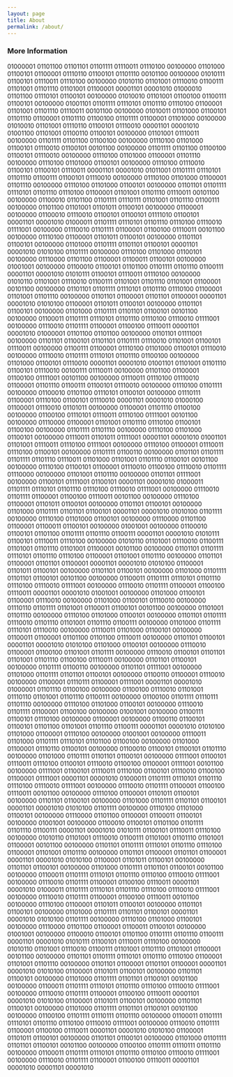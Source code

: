 ```yaml
---
layout: page
title: About
permalink: /about/
---
```

### More Information
01000001 01101100 01101101 01101111 01110011 01110100 00100000 01101000 01100101 01100001 01110110 01100101 01101110 00101100 00100000 01010111 01100101 01110011 01110100 00100000 01010110 01101001 01110010 01100111 01101001 01101110 01101001 01100001 00001101 00001010 01000010 01101100 01110101 01100101 00100000 01010010 01101001 01100100 01100111 01100101 00100000 01001101 01101111 01110101 01101110 01110100 01100001 01101001 01101110 01110011 00101100 00100000 01010011 01101000 01100101 01101110 01100001 01101110 01100100 01101111 01100001 01101000 00100000 01010010 01101001 01110110 01100101 01110010 00001101 00001010 01001100 01101001 01100110 01100101 00100000 01101001 01110011 00100000 01101111 01101100 01100100 00100000 01110100 01101000 01100101 01110010 01100101 00101100 00100000 01101111 01101100 01100100 01100101 01110010 00100000 01110100 01101000 01100001 01101110 00100000 01110100 01101000 01100101 00100000 01110100 01110010 01100101 01100101 01110011 00001101 00001010 01011001 01101111 01110101 01101110 01100111 01100101 01110010 00100000 01110100 01101000 01100001 01101110 00100000 01110100 01101000 01100101 00100000 01101101 01101111 01110101 01101110 01110100 01100001 01101001 01101110 01110011 00101100 00100000 01100010 01101100 01101111 01110111 01101001 01101110 01100111 00100000 01101100 01101001 01101011 01100101 00100000 01100001 00100000 01100010 01110010 01100101 01100101 01111010 01100101 00001101 00001010 01000011 01101111 01110101 01101110 01110100 01110010 01111001 00100000 01110010 01101111 01100001 01100100 01110011 00101100 00100000 01110100 01100001 01101011 01100101 00100000 01101101 01100101 00100000 01101000 01101111 01101101 01100101 00001101 00001010 01010100 01101111 00100000 01110100 01101000 01100101 00100000 01110000 01101100 01100001 01100011 01100101 00100000 01001001 00100000 01100010 01100101 01101100 01101111 01101110 01100111 00001101 00001010 01010111 01100101 01110011 01110100 00100000 01010110 01101001 01110010 01100111 01101001 01101110 01101001 01100001 00101100 00100000 01101101 01101111 01110101 01101110 01110100 01100001 01101001 01101110 00100000 01101101 01100001 01101101 01100001 00001101 00001010 01010100 01100001 01101011 01100101 00100000 01101101 01100101 00100000 01101000 01101111 01101101 01100101 00101100 00100000 01100011 01101111 01110101 01101110 01110100 01110010 01111001 00100000 01110010 01101111 01100001 01100100 01110011 00001101 00001010 01000001 01101100 01101100 00100000 01101101 01111001 00100000 01101101 01100101 01101101 01101111 01110010 01101001 01100101 01110011 00100000 01100111 01100001 01110100 01101000 01100101 01110010 00100000 01110010 01101111 01110101 01101110 01100100 00100000 01101000 01100101 01110010 00001101 00001010 01001101 01101001 01101110 01100101 01110010 00100111 01110011 00100000 01101100 01100001 01100100 01111001 00101100 00100000 01110011 01110100 01110010 01100001 01101110 01100111 01100101 01110010 00100000 01110100 01101111 00100000 01100010 01101100 01110101 01100101 00100000 01110111 01100001 01110100 01100101 01110010 00001101 00001010 01000100 01100001 01110010 01101011 00100000 01100001 01101110 01100100 00100000 01100100 01110101 01110011 01110100 01111001 00101100 00100000 01110000 01100001 01101001 01101110 01110100 01100101 01100100 00100000 01101111 01101110 00100000 01110100 01101000 01100101 00100000 01110011 01101011 01111001 00001101 00001010 01001101 01101001 01110011 01110100 01111001 00100000 01110100 01100001 01110011 01110100 01100101 00100000 01101111 01100110 00100000 01101101 01101111 01101111 01101110 01110011 01101000 01101001 01101110 01100101 00101100 00100000 01110100 01100101 01100001 01110010 01100100 01110010 01101111 01110000 00100000 01101001 01101110 00100000 01101101 01111001 00100000 01100101 01111001 01100101 00001101 00001010 01000011 01101111 01110101 01101110 01110100 01110010 01111001 00100000 01110010 01101111 01100001 01100100 01110011 00101100 00100000 01110100 01100001 01101011 01100101 00100000 01101101 01100101 00100000 01101000 01101111 01101101 01100101 00001101 00001010 01010100 01101111 00100000 01110100 01101000 01100101 00100000 01110000 01101100 01100001 01100011 01100101 00100000 01001001 00100000 01100010 01100101 01101100 01101111 01101110 01100111 00001101 00001010 01010111 01100101 01110011 01110100 00100000 01010110 01101001 01110010 01100111 01101001 01101110 01101001 01100001 00101100 00100000 01101101 01101111 01110101 01101110 01110100 01100001 01101001 01101110 00100000 01101101 01100001 01101101 01100001 00001101 00001010 01010100 01100001 01101011 01100101 00100000 01101101 01100101 00100000 01101000 01101111 01101101 01100101 00101100 00100000 01100011 01101111 01110101 01101110 01110100 01110010 01111001 00100000 01110010 01101111 01100001 01100100 01110011 00001101 00001010 01001001 00100000 01101000 01100101 01100001 01110010 00100000 01101000 01100101 01110010 00100000 01110110 01101111 01101001 01100011 01100101 00101100 00100000 01101001 01101110 00100000 01110100 01101000 01100101 00100000 01101101 01101111 01110010 01101110 01101001 01101110 01100111 00100000 01101000 01101111 01110101 01110010 00100000 01110011 01101000 01100101 00100000 01100011 01100001 01101100 01101100 01110011 00100000 01101101 01100101 00001101 00001010 01010100 01101000 01100101 00100000 01110010 01100001 01100100 01101001 01101111 00100000 01110010 01100101 01101101 01101001 01101110 01100100 01110011 00100000 01101101 01100101 00100000 01101111 01100110 00100000 01101101 01111001 00100000 01101000 01101111 01101101 01100101 00100000 01100110 01100001 01110010 00100000 01100001 01110111 01100001 01111001 00001101 00001010 01000001 01101110 01100100 00100000 01100100 01110010 01101001 01110110 01101001 01101110 01100111 00100000 01100100 01101111 01110111 01101110 00100000 01110100 01101000 01100101 00100000 01110010 01101111 01100001 01100100 00100000 01001001 00100000 01100111 01100101 01110100 00100000 01100001 00100000 01100110 01100101 01100101 01101100 01101001 01101110 01100111 00001101 00001010 01010100 01101000 01100001 01110100 00100000 01001001 00100000 01110011 01101000 01101111 01110101 01101100 01100100 00100000 01101000 01100001 01110110 01100101 00100000 01100010 01100101 01100101 01101110 00100000 01101000 01101111 01101101 01100101 00100000 01111001 01100101 01110011 01110100 01100101 01110010 01100100 01100001 01111001 00101100 00100000 01111001 01100101 01110011 01110100 01100101 01110010 01100100 01100001 01111001 00001101 00001010 01000011 01101111 01110101 01101110 01110100 01110010 01111001 00100000 01110010 01101111 01100001 01100100 01110011 00101100 00100000 01110100 01100001 01101011 01100101 00100000 01101101 01100101 00100000 01101000 01101111 01101101 01100101 00001101 00001010 01010100 01101111 00100000 01110100 01101000 01100101 00100000 01110000 01101100 01100001 01100011 01100101 00100000 01001001 00100000 01100010 01100101 01101100 01101111 01101110 01100111 00001101 00001010 01010111 01100101 01110011 01110100 00100000 01010110 01101001 01110010 01100111 01101001 01101110 01101001 01100001 00101100 00100000 01101101 01101111 01110101 01101110 01110100 01100001 01101001 01101110 00100000 01101101 01100001 01101101 01100001 00001101 00001010 01010100 01100001 01101011 01100101 00100000 01101101 01100101 00100000 01101000 01101111 01101101 01100101 00101100 00100000 01100011 01101111 01110101 01101110 01110100 01110010 01111001 00100000 01110010 01101111 01100001 01100100 01110011 00001101 00001010 01000011 01101111 01110101 01101110 01110100 01110010 01111001 00100000 01110010 01101111 01100001 01100100 01110011 00101100 00100000 01110100 01100001 01101011 01100101 00100000 01101101 01100101 00100000 01101000 01101111 01101101 01100101 00001101 00001010 01010100 01101111 00100000 01110100 01101000 01100101 00100000 01110000 01101100 01100001 01100011 01100101 00100000 01001001 00100000 01100010 01100101 01101100 01101111 01101110 01100111 00001101 00001010 01010111 01100101 01110011 01110100 00100000 01010110 01101001 01110010 01100111 01101001 01101110 01101001 01100001 00101100 00100000 01101101 01101111 01110101 01101110 01110100 01100001 01101001 01101110 00100000 01101101 01100001 01101101 01100001 00001101 00001010 01010100 01100001 01101011 01100101 00100000 01101101 01100101 00100000 01101000 01101111 01101101 01100101 00101100 00100000 01100011 01101111 01110101 01101110 01110100 01110010 01111001 00100000 01110010 01101111 01100001 01100100 01110011 00001101 00001010 01010100 01100001 01101011 01100101 00100000 01101101 01100101 00100000 01101000 01101111 01101101 01100101 00101100 00100000 01100100 01101111 01110111 01101110 00100000 01100011 01101111 01110101 01101110 01110100 01110010 01111001 00100000 01110010 01101111 01100001 01100100 01110011 00001101 00001010 01010100 01100001 01101011 01100101 00100000 01101101 01100101 00100000 01101000 01101111 01101101 01100101 00101100 00100000 01100100 01101111 01110111 01101110 00100000 01100011 01101111 01110101 01101110 01110100 01110010 01111001 00100000 01110010 01101111 01100001 01100100 01110011 00001101 00001010 00001101 00001010

